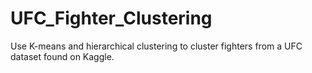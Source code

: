 # UFC_Fighter_Clustering
Use K-means and hierarchical clustering to cluster fighters from a UFC dataset found on Kaggle.
